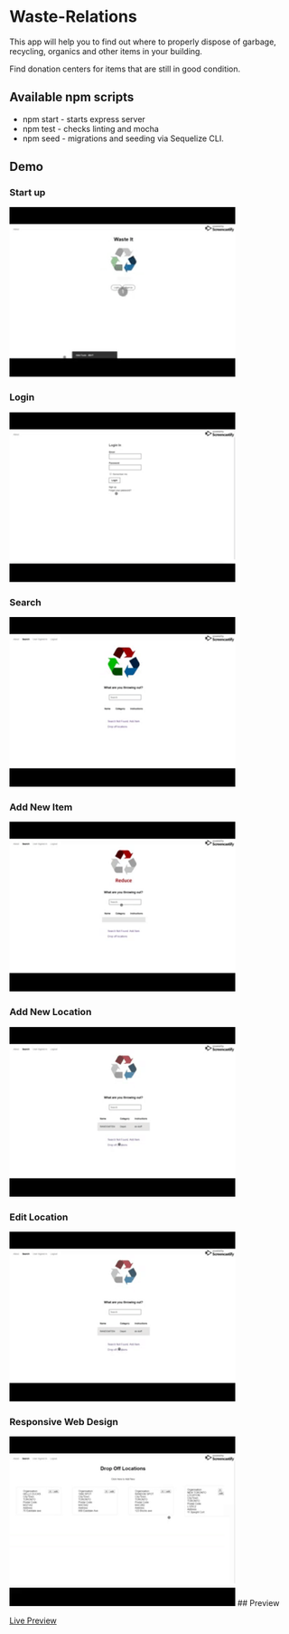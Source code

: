 # Waste-Relations

This app will help you to find out where to properly dispose of garbage, recycling, organics and other items in your building.

Find donation centers for items that are still in good condition.

## Available npm scripts

- npm start - starts express server
- npm test - checks linting and mocha
- npm seed - migrations and seeding via Sequelize CLI.

## Demo

### Start up

<img src="video\giphy.gif" width="400" height="300" />

### Login

<img src="video/login.gif" width="400" height="300" />

### Search

<img src="video/search.gif" width="400" height="300" />

### Add New Item

<img src="video/AddNew.gif" width="400" height="300" />

### Add New Location

<img src="video/NewLocation.gif" width="400" height="300" />

### Edit Location

<img src="video/EditLocation.gif" width="400" height="300" />

### Responsive Web Design

<img src="video/responsive.gif" width="400" height="300" />
## Preview

<a href="https://wasterelations.herokuapp.com/" target="_blank">Live Preview</a>
